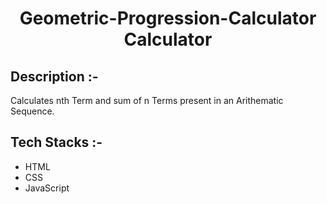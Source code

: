 # <p align="center">Geometric-Progression-Calculator Calculator</p>

## Description :-

Calculates nth Term and sum of n Terms present in an Arithematic Sequence.

## Tech Stacks :-

- HTML
- CSS
- JavaScript

